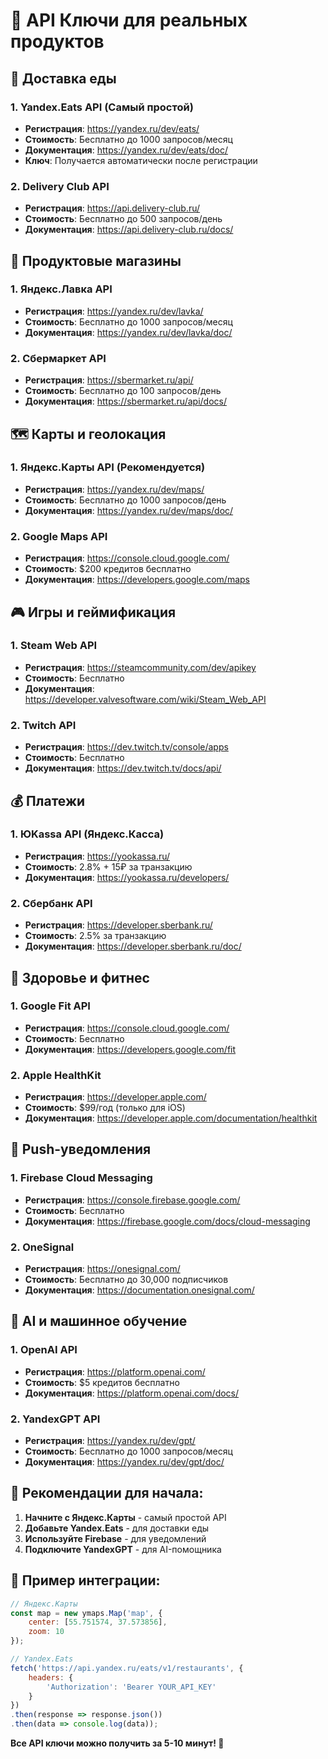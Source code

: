 # 🔑 API Ключи для реальных продуктов

## 🍕 Доставка еды

### 1. **Yandex.Eats API** (Самый простой)
- **Регистрация**: https://yandex.ru/dev/eats/
- **Стоимость**: Бесплатно до 1000 запросов/месяц
- **Документация**: https://yandex.ru/dev/eats/doc/
- **Ключ**: Получается автоматически после регистрации

### 2. **Delivery Club API**
- **Регистрация**: https://api.delivery-club.ru/
- **Стоимость**: Бесплатно до 500 запросов/день
- **Документация**: https://api.delivery-club.ru/docs/

## 🛒 Продуктовые магазины

### 1. **Яндекс.Лавка API**
- **Регистрация**: https://yandex.ru/dev/lavka/
- **Стоимость**: Бесплатно до 1000 запросов/месяц
- **Документация**: https://yandex.ru/dev/lavka/doc/

### 2. **Сбермаркет API**
- **Регистрация**: https://sbermarket.ru/api/
- **Стоимость**: Бесплатно до 100 запросов/день
- **Документация**: https://sbermarket.ru/api/docs/

## 🗺️ Карты и геолокация

### 1. **Яндекс.Карты API** (Рекомендуется)
- **Регистрация**: https://yandex.ru/dev/maps/
- **Стоимость**: Бесплатно до 1000 запросов/день
- **Документация**: https://yandex.ru/dev/maps/doc/

### 2. **Google Maps API**
- **Регистрация**: https://console.cloud.google.com/
- **Стоимость**: $200 кредитов бесплатно
- **Документация**: https://developers.google.com/maps

## 🎮 Игры и геймификация

### 1. **Steam Web API**
- **Регистрация**: https://steamcommunity.com/dev/apikey
- **Стоимость**: Бесплатно
- **Документация**: https://developer.valvesoftware.com/wiki/Steam_Web_API

### 2. **Twitch API**
- **Регистрация**: https://dev.twitch.tv/console/apps
- **Стоимость**: Бесплатно
- **Документация**: https://dev.twitch.tv/docs/api/

## 💰 Платежи

### 1. **ЮKassa API** (Яндекс.Касса)
- **Регистрация**: https://yookassa.ru/
- **Стоимость**: 2.8% + 15₽ за транзакцию
- **Документация**: https://yookassa.ru/developers/

### 2. **Сбербанк API**
- **Регистрация**: https://developer.sberbank.ru/
- **Стоимость**: 2.5% за транзакцию
- **Документация**: https://developer.sberbank.ru/doc/

## 🏥 Здоровье и фитнес

### 1. **Google Fit API**
- **Регистрация**: https://console.cloud.google.com/
- **Стоимость**: Бесплатно
- **Документация**: https://developers.google.com/fit

### 2. **Apple HealthKit**
- **Регистрация**: https://developer.apple.com/
- **Стоимость**: $99/год (только для iOS)
- **Документация**: https://developer.apple.com/documentation/healthkit

## 📱 Push-уведомления

### 1. **Firebase Cloud Messaging**
- **Регистрация**: https://console.firebase.google.com/
- **Стоимость**: Бесплатно
- **Документация**: https://firebase.google.com/docs/cloud-messaging

### 2. **OneSignal**
- **Регистрация**: https://onesignal.com/
- **Стоимость**: Бесплатно до 30,000 подписчиков
- **Документация**: https://documentation.onesignal.com/

## 🤖 AI и машинное обучение

### 1. **OpenAI API**
- **Регистрация**: https://platform.openai.com/
- **Стоимость**: $5 кредитов бесплатно
- **Документация**: https://platform.openai.com/docs/

### 2. **YandexGPT API**
- **Регистрация**: https://yandex.ru/dev/gpt/
- **Стоимость**: Бесплатно до 1000 запросов/месяц
- **Документация**: https://yandex.ru/dev/gpt/doc/

## 🎯 Рекомендации для начала:

1. **Начните с Яндекс.Карты** - самый простой API
2. **Добавьте Yandex.Eats** - для доставки еды
3. **Используйте Firebase** - для уведомлений
4. **Подключите YandexGPT** - для AI-помощника

## 📝 Пример интеграции:

```javascript
// Яндекс.Карты
const map = new ymaps.Map('map', {
    center: [55.751574, 37.573856],
    zoom: 10
});

// Yandex.Eats
fetch('https://api.yandex.ru/eats/v1/restaurants', {
    headers: {
        'Authorization': 'Bearer YOUR_API_KEY'
    }
})
.then(response => response.json())
.then(data => console.log(data));
```

**Все API ключи можно получить за 5-10 минут! 🚀**